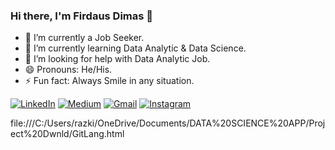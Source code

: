 ### Hi there, I'm Firdaus Dimas 👋

- 🔭 I’m currently a Job Seeker.
- 🌱 I’m currently learning Data Analytic & Data Science.
- 🤔 I’m looking for help with Data Analytic Job.
- 😄 Pronouns: He/His.
- ⚡ Fun fact: Always Smile in any situation.

<p>
  <a href="https://www.linkedin.com/in/firdaus-dimas-firdausdimas/" target="_blank"><img alt="LinkedIn" src="https://img.shields.io/badge/linkedin-%230077B5.svg?&style=for-the-badge&logo=linkedin&logoColor=white" /></a>   
  <a href="https://www.kaggle.com/firdausdimas" target="_blank"><img alt="Medium" src="https://img.shields.io/badge/Kaggle-2C8EBB?&style=for-the-badge&logo=kaggle&logoColor=white" /></a>  
  <a href="mailto:firdausdimasss95@gmail.com" target="_blank"><img alt="Gmail" src="https://img.shields.io/badge/gmail-D14836?&style=for-the-badge&logo=gmail&logoColor=white"/></a> 
  <a href="https://www.instagram.com/muhfirdaus20/" target="_blank"><img alt="Instagram" src="https://img.shields.io/badge/instagram-%23E4405F.svg?&style=for-the-badge&logo=instagram&logoColor=white" /></a>    
</p>
   
file:///C:/Users/razki/OneDrive/Documents/DATA%20SCIENCE%20APP/Project%20Dwnld/GitLang.html
